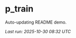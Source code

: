 # p_train

Auto-updating README demo.

<!--START_SECTION:status-->
_Last run: 2025-10-30 08:32 UTC_
<!--END_SECTION:status-->















































































































































































































































































































































































































































































































































































































































































































































































































































































































































































































































































































































































































































































































































































































































































































































































